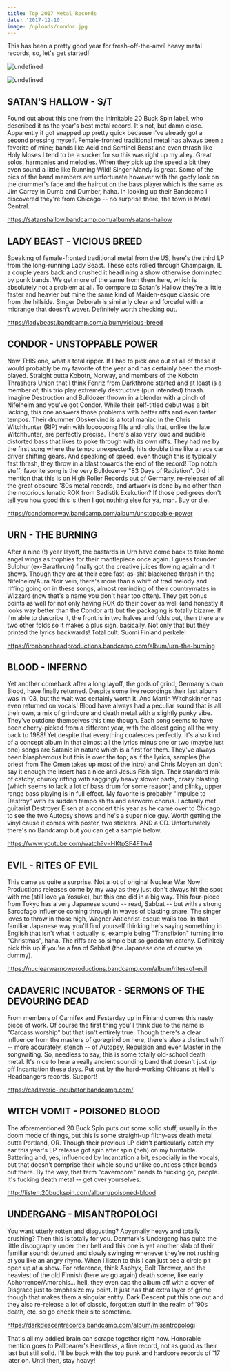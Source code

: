 ```yaml
---
title: Top 2017 Metal Records
date: '2017-12-10'
image: /uploads/condor.jpg
---
```

This has been a pretty good year for fresh-off-the-anvil heavy metal records, so, let's get started!

![undefined](/uploads/satans-hallow.jpg)

![undefined](/uploads/condor.jpg)

## SATAN'S HALLOW - S/T

Found out about this one from the inimitable 20 Buck Spin label, who described it as the year's best metal record. It's not, but damn close. Apparently it got snapped up pretty quick because I've already got a second pressing myself. Female-fronted traditional metal has always been a favorite of mine; bands like Acid and Sentinel Beast and even thrash like Holy Moses I tend to be a sucker for so this was right up my alley. Great solos, harmonies and melodies. When they pick up the speed a bit they even sound a little like Running Wild! Singer Mandy is great. Some of the pics of the band members are unfortunate however with the goofy look on the drummer's face and the haircut on the bass player which is the same as Jim Carrey in Dumb and Dumber, haha. In looking up their Bandcamp I discovered they're from Chicago -- no surprise there, the town is Metal Central.

https://satanshallow.bandcamp.com/album/satans-hallow

## LADY BEAST - VICIOUS BREED

Speaking of female-fronted traditional metal from the US, here's the third LP from the long-running Lady Beast. These cats rolled through Champaign, IL a couple years back and crushed it headlining a show otherwise dominated by punk bands. We get more of the same from them here, which is absolutely not a problem at all. To compare to Satan's Hallow they're a little faster and heavier but mine the same kind of Maiden-esque classic ore from the hillside. Singer Deborah is similarly clear and forceful with a midrange that doesn't waver. Definitely worth checking out.

https://ladybeast.bandcamp.com/album/vicious-breed

## CONDOR - UNSTOPPABLE POWER

Now THIS one, what a total ripper. If I had to pick one out of all of these it would probably be my favorite of the year and has certainly been the most-played. Straight outta Kobotn, Norway, and members of the Kobotn Thrashers Union that I think Fenriz from Darkthrone started and at least is a member of, this trio play extremely destructive (pun intended) thrash. Imagine Destruction and Bulldozer thrown in a blender with a pinch of Nifelheim and you've got Condor. While their self-titled debut was a bit lacking, this one answers those problems with better riffs and even faster tempos. Their drummer Obskervind is a total maniac in the Chris Witchhunter (RIP) vein with loooooong fills and rolls that, unlike the late Witchhunter, are perfectly precise. There's also very loud and audible distorted bass that likes to poke through with its own riffs. They had me by the first song where the tempo unexpectedly hits double time like a race car driver shifting gears. And speaking of speed, even though this is typically fast thrash, they throw in a blast towards the end of the record! Top notch stuff; favorite song is the very Bulldozer-y "83 Days of Radiation". Did I mention that this is on High Roller Records out of Germany, re-releaser of all the great obscure '80s metal records, and artwork is done by no other than the notorious lunatic ROK from Sadistik Exekution? If those pedigrees don't tell you how good this is then I got nothing else for ya, man. Buy or die.

https://condornorway.bandcamp.com/album/unstoppable-power

## URN - THE BURNING

After a nine (!) year layoff, the bastards in Urn have come back to take home angel wings as trophies for their mantlepiece once again. I guess founder Sulphur (ex-Barathrum) finally got the creative juices flowing again and it shows. Though they are at their core fast-as-shit blackened thrash in the Nifelheim/Aura Noir vein, there's more than a whiff of trad melody and riffing going on in these songs, almost reminding of their countrymates in Wizzard (now that's a name you don't hear too often). They get bonus points as well for not only having ROK do their cover as well (and honestly it looks way better than the Condor art) but the packaging is totally bizarre. If I'm able to describe it, the front is in two halves and folds out, then there are two other folds so it makes a plus sign, basically. Not only that but they printed the lyrics backwards! Total cult. Suomi Finland perkele!

https://ironboneheadproductions.bandcamp.com/album/urn-the-burning

## BLOOD - INFERNO

Yet another comeback after a long layoff, the gods of grind, Germany's own Blood, have finally returned. Despite some live recordings their last album was in '03, but the wait was certainly worth it. And Martin Witchskinner has even returned on vocals! Blood have always had a peculiar sound that is all their own, a mix of grindcore and death metal with a slightly punky vibe. They've outdone themselves this time though. Each song seems to have been cherry-picked from a different year, with the oldest going all the way back to 1988! Yet despite that everything coalesces perfectly. It's also kind of a concept album in that almost all the lyrics minus one or two (maybe just one) songs are Satanic in nature which is a first for them. They've always been blasphemous but this is over the top; as if the lyrics, samples (the priest from The Omen takes up most of the intro) and Chris Moyen art don't say it enough the insert has a nice anti-Jesus Fish sign. Their standard mix of catchy, chunky riffing with saggingly heavy slower parts, crazy blasting (which seems to lack a lot of bass drum for some reason) and plinky, upper range bass playing is in full effect. My favorite is probably "Impulse to Destroy" with its sudden tempo shifts and earworm chorus. I actually met guitarist Destroyer Eisen at a concert this year as he came over to Chicago to see the two Autopsy shows and he's a super nice guy. Worth getting the vinyl cause it comes with poster, two stickers, AND a CD. Unfortunately there's no Bandcamp but you can get a sample below.

https://www.youtube.com/watch?v=HKtpSF4FTw4

## EVIL - RITES OF EVIL

This came as quite a surprise. Not a lot of original Nuclear War Now! Productions releases come by my way as they just don't always hit the spot with me (still love ya Yosuke), but this one did in a big way. This four-piece from Tokyo has a very Japanese sound -- read, Sabbat -- but with a strong Sarcofago influence coming through in waves of blasting snare. The singer loves to throw in those high, Wagner Antichrist-esque wails too. In that familiar Japanese way you'll find yourself thinking he's saying something in English that isn't what it actually is, example being "Transfixion" turning into "Christmas", haha. The riffs are so simple but so goddamn catchy. Definitely pick this up if you're a fan of Sabbat (the Japanese one of course ya dummy).

https://nuclearwarnowproductions.bandcamp.com/album/rites-of-evil

## CADAVERIC INCUBATOR - SERMONS OF THE DEVOURING DEAD

From members of Carnifex and Festerday up in Finland comes this nasty piece of work. Of course the first thing you'll think due to the name is "Carcass worship" but that isn't entirely true. Though there's a clear influence from the masters of goregrind on here, there's also a distinct whiff -- more accurately, stench -- of Autopsy, Repulsion and even Master in the songwriting. So, needless to say, this is some totally old-school death metal. It's nice to hear a really ancient sounding band that doesn't just rip off Incantation these days. Put out by the hard-working Ohioans at Hell's Headbangers records. Support!

https://cadaveric-incubator.bandcamp.com/

## WITCH VOMIT - POISONED BLOOD

The aforementioned 20 Buck Spin puts out some solid stuff, usually in the doom mode of things, but this is some straight-up filthy-ass death metal outta Portland, OR. Though their previous LP didn't particularly catch my ear this year's EP release got spin after spin (heh) on my turntable. Battering and, yes, influenced by Incantation a bit, especially in the vocals, but that doesn't comprise their whole sound unlike countless other bands out there. By the way, that term "caverncore" needs to fucking go, people. It's fucking death metal -- get over yourselves.

http://listen.20buckspin.com/album/poisoned-blood

## UNDERGANG - MISANTROPOLOGI

You want utterly rotten and disgusting? Abysmally heavy and totally crushing? Then this is totally for you. Denmark's Undergang has quite the little discography under their belt and this one is yet another slab of their familiar sound: detuned and slowly swinging whenever they're not rushing at you like an angry rhyno. When I listen to this I can just see a circle pit open up at a show. For reference, think Asphyx, Bolt Thrower, and the heaviest of the old Finnish (here we go again) death scene, like early Abhorrence/Amorphis... hell, they even cap the album off with a cover of Disgrace just to emphasize my point. It just has that extra layer of grime though that makes them a singular entity. Dark Descent put this one out and they also re-release a lot of classic, forgotten stuff in the realm of '90s death, etc. so go check their site sometime. 

https://darkdescentrecords.bandcamp.com/album/misantropologi

That's all my addled brain can scrape together right now. Honorable mention goes to Pallbearer's Heartless, a fine record, not as good as their last but still solid. I'll be back with the top punk and hardcore records of '17 later on. Until then, stay heavy!

